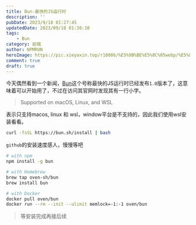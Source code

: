```yaml
---
title: Bun-最快的JS运行时
description: ''
pubDate: 2023/9/18 01:27:45
updatedDate: 2023/09/18 01:38:10
tags:
    - Bun
category: 前端
author: NPMRUN
heroImage: https://pic.xieyaxin.top/r10086/%E5%9B%BE%E5%8C%85webp/%E5%8A%A8%E6%BC%AB%E7%BB%BC%E5%90%882/69482201_p0.webp
comment: true
draft: true
---
```


今天偶然看到一个新闻，[Bun](https://bun.sh/)这个号称最快的JS运行时已经发布`1.0`版本了，这意味着可以开始用了，不过在访问其官网时发现其有一行小字。

> Supported on macOS, Linux, and WSL

表示只支持macos, linux 和 wsl，window平台是不支持的，因此我们使用wsl安装看看。

<!-- tabs 安装 -->
<!-- tab 安装命令(推荐) -->
```bash
curl -fsSL https://bun.sh/install | bash
```
`github`的安装速度感人，慢慢等吧
<!-- endtab 安装命令(推荐) -->
<!-- tab 其他安装命令 -->
```bash
# with npm
npm install -g bun

# with Homebrew
brew tap oven-sh/bun
brew install bun

# with Docker
docker pull oven/bun
docker run --rm --init --ulimit memlock=-1:-1 oven/bun
```
<!-- endtab 其他安装命令 -->
<!-- endtabs 安装 -->

> 等安装完成再接后续